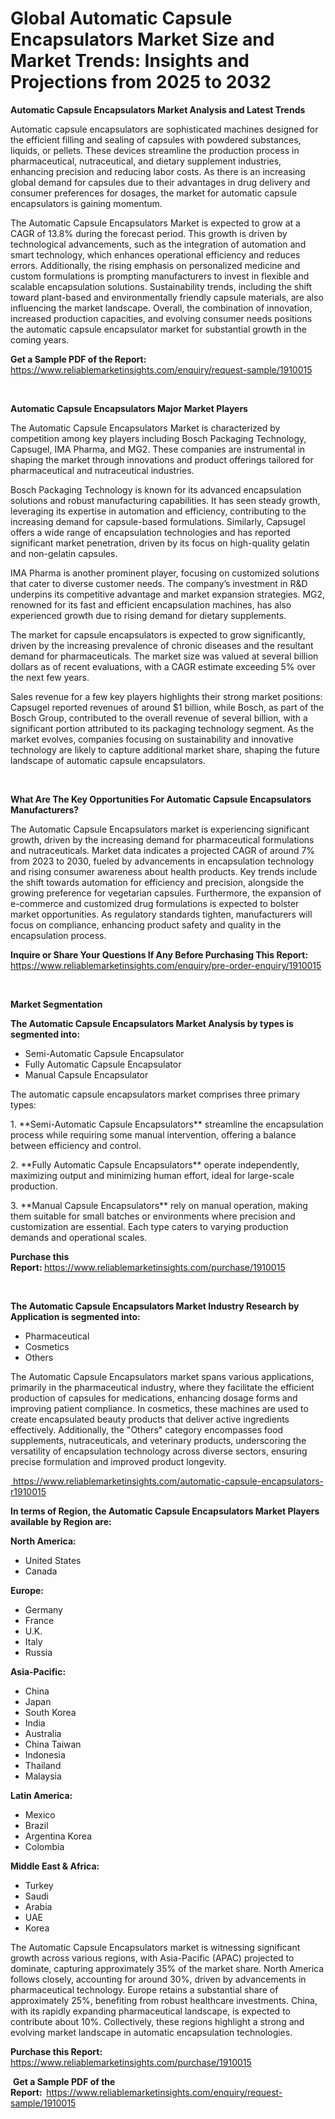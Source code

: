 <p><h1>Global Automatic Capsule Encapsulators Market Size and Market Trends: Insights and Projections from 2025 to 2032</h1></p><p><strong>Automatic Capsule Encapsulators Market Analysis and Latest Trends</strong></p>
<p><p>Automatic capsule encapsulators are sophisticated machines designed for the efficient filling and sealing of capsules with powdered substances, liquids, or pellets. These devices streamline the production process in pharmaceutical, nutraceutical, and dietary supplement industries, enhancing precision and reducing labor costs. As there is an increasing global demand for capsules due to their advantages in drug delivery and consumer preferences for dosages, the market for automatic capsule encapsulators is gaining momentum.</p><p>The Automatic Capsule Encapsulators Market is expected to grow at a CAGR of 13.8% during the forecast period. This growth is driven by technological advancements, such as the integration of automation and smart technology, which enhances operational efficiency and reduces errors. Additionally, the rising emphasis on personalized medicine and custom formulations is prompting manufacturers to invest in flexible and scalable encapsulation solutions. Sustainability trends, including the shift toward plant-based and environmentally friendly capsule materials, are also influencing the market landscape. Overall, the combination of innovation, increased production capacities, and evolving consumer needs positions the automatic capsule encapsulator market for substantial growth in the coming years.</p></p>
<p><strong>Get a Sample PDF of the Report:&nbsp;</strong> <a href="https://www.reliablemarketinsights.com/enquiry/request-sample/1910015?utm_campaign=3257&utm_medium=2&utm_source=Github&utm_content=ia&utm_term=12042025&utm_id=automatic-capsule-encapsulators">https://www.reliablemarketinsights.com/enquiry/request-sample/1910015</a></p>
<p>&nbsp;</p>
<p><strong>Automatic Capsule Encapsulators Major Market Players</strong></p>
<p><p>The Automatic Capsule Encapsulators Market is characterized by competition among key players including Bosch Packaging Technology, Capsugel, IMA Pharma, and MG2. These companies are instrumental in shaping the market through innovations and product offerings tailored for pharmaceutical and nutraceutical industries.</p><p>Bosch Packaging Technology is known for its advanced encapsulation solutions and robust manufacturing capabilities. It has seen steady growth, leveraging its expertise in automation and efficiency, contributing to the increasing demand for capsule-based formulations. Similarly, Capsugel offers a wide range of encapsulation technologies and has reported significant market penetration, driven by its focus on high-quality gelatin and non-gelatin capsules.</p><p>IMA Pharma is another prominent player, focusing on customized solutions that cater to diverse customer needs. The company’s investment in R&D underpins its competitive advantage and market expansion strategies. MG2, renowned for its fast and efficient encapsulation machines, has also experienced growth due to rising demand for dietary supplements.</p><p>The market for capsule encapsulators is expected to grow significantly, driven by the increasing prevalence of chronic diseases and the resultant demand for pharmaceuticals. The market size was valued at several billion dollars as of recent evaluations, with a CAGR estimate exceeding 5% over the next few years.</p><p>Sales revenue for a few key players highlights their strong market positions: Capsugel reported revenues of around $1 billion, while Bosch, as part of the Bosch Group, contributed to the overall revenue of several billion, with a significant portion attributed to its packaging technology segment. As the market evolves, companies focusing on sustainability and innovative technology are likely to capture additional market share, shaping the future landscape of automatic capsule encapsulators.</p></p>
<p>&nbsp;</p>
<p><strong>What Are The Key Opportunities For Automatic Capsule Encapsulators Manufacturers?</strong></p>
<p><p>The Automatic Capsule Encapsulators market is experiencing significant growth, driven by the increasing demand for pharmaceutical formulations and nutraceuticals. Market data indicates a projected CAGR of around 7% from 2023 to 2030, fueled by advancements in encapsulation technology and rising consumer awareness about health products. Key trends include the shift towards automation for efficiency and precision, alongside the growing preference for vegetarian capsules. Furthermore, the expansion of e-commerce and customized drug formulations is expected to bolster market opportunities. As regulatory standards tighten, manufacturers will focus on compliance, enhancing product safety and quality in the encapsulation process.</p></p>
<p><strong>Inquire or Share Your Questions If Any Before Purchasing This Report:</strong> <a href="https://www.reliablemarketinsights.com/enquiry/pre-order-enquiry/1910015?utm_campaign=3257&utm_medium=2&utm_source=Github&utm_content=ia&utm_term=12042025&utm_id=automatic-capsule-encapsulators">https://www.reliablemarketinsights.com/enquiry/pre-order-enquiry/1910015</a></p>
<p>&nbsp;</p>
<p><strong>Market Segmentation</strong></p>
<p><strong>The Automatic Capsule Encapsulators Market Analysis by types is segmented into:</strong></p>
<p><ul><li>Semi-Automatic Capsule Encapsulator</li><li>Fully Automatic Capsule Encapsulator</li><li>Manual Capsule Encapsulator</li></ul></p>
<p><p>The automatic capsule encapsulators market comprises three primary types: </p><p>1. **Semi-Automatic Capsule Encapsulators** streamline the encapsulation process while requiring some manual intervention, offering a balance between efficiency and control.</p><p>2. **Fully Automatic Capsule Encapsulators** operate independently, maximizing output and minimizing human effort, ideal for large-scale production.</p><p>3. **Manual Capsule Encapsulators** rely on manual operation, making them suitable for small batches or environments where precision and customization are essential. Each type caters to varying production demands and operational scales.</p></p>
<p><strong>Purchase this Report:&nbsp;</strong><a href="https://www.reliablemarketinsights.com/purchase/1910015?utm_campaign=3257&utm_medium=2&utm_source=Github&utm_content=ia&utm_term=12042025&utm_id=automatic-capsule-encapsulators">https://www.reliablemarketinsights.com/purchase/1910015</a></p>
<p>&nbsp;</p>
<p><strong>The Automatic Capsule Encapsulators Market Industry Research by Application is segmented into:</strong></p>
<p><ul><li>Pharmaceutical</li><li>Cosmetics</li><li>Others</li></ul></p>
<p><p>The Automatic Capsule Encapsulators market spans various applications, primarily in the pharmaceutical industry, where they facilitate the efficient production of capsules for medications, enhancing dosage forms and improving patient compliance. In cosmetics, these machines are used to create encapsulated beauty products that deliver active ingredients effectively. Additionally, the "Others" category encompasses food supplements, nutraceuticals, and veterinary products, underscoring the versatility of encapsulation technology across diverse sectors, ensuring precise formulation and improved product longevity.</p></p>
<p><a href="https://www.reliablemarketinsights.com/automatic-capsule-encapsulators-r1910015?utm_campaign=3257&utm_medium=2&utm_source=Github&utm_content=ia&utm_term=12042025&utm_id=automatic-capsule-encapsulators">&nbsp;https://www.reliablemarketinsights.com/automatic-capsule-encapsulators-r1910015</a></p>
<p><strong>In terms of Region, the Automatic Capsule Encapsulators Market Players available by Region are:</strong></p>
<p>
    <p> <strong> North America: </strong>
        <ul>
            <li>United States</li>
            <li>Canada</li>
        </ul>
        </p> 
    <p> <strong> Europe: </strong>
        <ul>
            <li>Germany</li>
            <li>France</li>
            <li>U.K.</li>
            <li>Italy</li>
            <li>Russia</li>
        </ul>
        </p> 
    <p> <strong> Asia-Pacific: </strong>
        <ul>
            <li>China</li>
            <li>Japan</li>
            <li>South Korea</li>
            <li>India</li>
            <li>Australia</li>
            <li>China Taiwan</li>
            <li>Indonesia</li>
            <li>Thailand</li>
            <li>Malaysia</li>
        </ul>
        </p> 
    <p> <strong> Latin America: </strong>
        <ul>
            <li>Mexico</li>
            <li>Brazil</li>
            <li>Argentina Korea</li>
            <li>Colombia</li>
        </ul>
        </p> 
    <p> <strong> Middle East & Africa: </strong>
        <ul>
            <li>Turkey</li>
            <li>Saudi</li>
            <li>Arabia</li>
            <li>UAE</li>
            <li>Korea</li>
        </ul>
    </p>
    </p>
<p><p>The Automatic Capsule Encapsulators market is witnessing significant growth across various regions, with Asia-Pacific (APAC) projected to dominate, capturing approximately 35% of the market share. North America follows closely, accounting for around 30%, driven by advancements in pharmaceutical technology. Europe retains a substantial share of approximately 25%, benefiting from robust healthcare investments. China, with its rapidly expanding pharmaceutical landscape, is expected to contribute about 10%. Collectively, these regions highlight a strong and evolving market landscape in automatic encapsulation technologies.</p></p>
<p><strong>Purchase this Report: </strong><a href="https://www.reliablemarketinsights.com/purchase/1910015?utm_campaign=3257&utm_medium=2&utm_source=Github&utm_content=ia&utm_term=12042025&utm_id=automatic-capsule-encapsulators">https://www.reliablemarketinsights.com/purchase/1910015</a></p>
<p>&nbsp;<strong>Get a Sample PDF of the Report:&nbsp;&nbsp;</strong><a href="https://www.reliablemarketinsights.com/enquiry/request-sample/1910015?utm_campaign=3257&utm_medium=2&utm_source=Github&utm_content=ia&utm_term=12042025&utm_id=automatic-capsule-encapsulators">https://www.reliablemarketinsights.com/enquiry/request-sample/1910015</a></p>
<p><strong></strong></p>
<p><p></p><p></p><p></p></p>